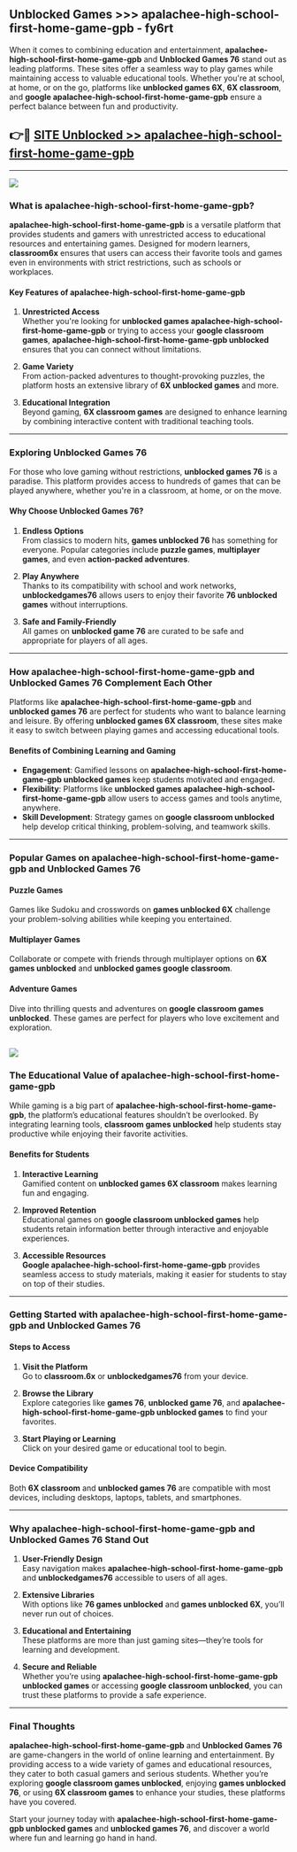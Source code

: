 ## Unblocked Games >>> apalachee-high-school-first-home-game-gpb - fy6rt 

When it comes to combining education and entertainment, **apalachee-high-school-first-home-game-gpb** and **Unblocked Games 76** stand out as leading platforms. These sites offer a seamless way to play games while maintaining access to valuable educational tools. Whether you're at school, at home, or on the go, platforms like **unblocked games 6X**, **6X classroom**, and **google apalachee-high-school-first-home-game-gpb** ensure a perfect balance between fun and productivity.
## 👉🔴 [SITE Unblocked >> apalachee-high-school-first-home-game-gpb](http://premium.freeplayer.one?title=apalachee-high-school-first-home-game-gpb&ref=22JU)
---
<a href="http://premium.freeplayer.one?title=apalachee-high-school-first-home-game-gpb&ref=22JU/"><img src="https://github.com/user-attachments/assets/438f12ca-57a4-47a3-8ead-c64da593a1e5"/></a>
### What is apalachee-high-school-first-home-game-gpb?  

**apalachee-high-school-first-home-game-gpb** is a versatile platform that provides students and gamers with unrestricted access to educational resources and entertaining games. Designed for modern learners, **classroom6x** ensures that users can access their favorite tools and games even in environments with strict restrictions, such as schools or workplaces.  

#### Key Features of apalachee-high-school-first-home-game-gpb  

1. **Unrestricted Access**  
   Whether you're looking for **unblocked games apalachee-high-school-first-home-game-gpb** or trying to access your **google classroom games**, **apalachee-high-school-first-home-game-gpb unblocked** ensures that you can connect without limitations.  

2. **Game Variety**  
   From action-packed adventures to thought-provoking puzzles, the platform hosts an extensive library of **6X unblocked games** and more.  

3. **Educational Integration**  
   Beyond gaming, **6X classroom games** are designed to enhance learning by combining interactive content with traditional teaching tools.  



---

### Exploring Unblocked Games 76  

For those who love gaming without restrictions, **unblocked games 76** is a paradise. This platform provides access to hundreds of games that can be played anywhere, whether you're in a classroom, at home, or on the move.  

#### Why Choose Unblocked Games 76?  

1. **Endless Options**  
   From classics to modern hits, **games unblocked 76** has something for everyone. Popular categories include **puzzle games**, **multiplayer games**, and even **action-packed adventures**.  

2. **Play Anywhere**  
   Thanks to its compatibility with school and work networks, **unblockedgames76** allows users to enjoy their favorite **76 unblocked games** without interruptions.  

3. **Safe and Family-Friendly**  
   All games on **unblocked game 76** are curated to be safe and appropriate for players of all ages.  

---

### How apalachee-high-school-first-home-game-gpb and Unblocked Games 76 Complement Each Other  

Platforms like **apalachee-high-school-first-home-game-gpb** and **unblocked games 76** are perfect for students who want to balance learning and leisure. By offering **unblocked games 6X classroom**, these sites make it easy to switch between playing games and accessing educational tools.  

#### Benefits of Combining Learning and Gaming  

- **Engagement**: Gamified lessons on **apalachee-high-school-first-home-game-gpb unblocked games** keep students motivated and engaged.  
- **Flexibility**: Platforms like **unblocked games apalachee-high-school-first-home-game-gpb** allow users to access games and tools anytime, anywhere.  
- **Skill Development**: Strategy games on **google classroom unblocked** help develop critical thinking, problem-solving, and teamwork skills.  

---

### Popular Games on apalachee-high-school-first-home-game-gpb and Unblocked Games 76  

#### Puzzle Games  

Games like Sudoku and crosswords on **games unblocked 6X** challenge your problem-solving abilities while keeping you entertained.  

#### Multiplayer Games  

Collaborate or compete with friends through multiplayer options on **6X games unblocked** and **unblocked games google classroom**.  

#### Adventure Games  

Dive into thrilling quests and adventures on **google classroom games unblocked**. These games are perfect for players who love excitement and exploration.  

<a href="http://download.freeplayer.one?title=apalachee-high-school-first-home-game-gpb&ref=23D/"><img src="https://github.com/user-attachments/assets/fe0c3e91-c8e1-489c-acf0-e2f614c12fb8"/></a>
---

### The Educational Value of apalachee-high-school-first-home-game-gpb  

While gaming is a big part of **apalachee-high-school-first-home-game-gpb**, the platform’s educational features shouldn’t be overlooked. By integrating learning tools, **classroom games unblocked** help students stay productive while enjoying their favorite activities.  

#### Benefits for Students  

1. **Interactive Learning**  
   Gamified content on **unblocked games 6X classroom** makes learning fun and engaging.  

2. **Improved Retention**  
   Educational games on **google classroom unblocked games** help students retain information better through interactive and enjoyable experiences.  

3. **Accessible Resources**  
   **Google apalachee-high-school-first-home-game-gpb** provides seamless access to study materials, making it easier for students to stay on top of their studies.  

---

### Getting Started with apalachee-high-school-first-home-game-gpb and Unblocked Games 76  

#### Steps to Access  

1. **Visit the Platform**  
   Go to **classroom.6x** or **unblockedgames76** from your device.  

2. **Browse the Library**  
   Explore categories like **games 76**, **unblocked game 76**, and **apalachee-high-school-first-home-game-gpb unblocked games** to find your favorites.  

3. **Start Playing or Learning**  
   Click on your desired game or educational tool to begin.  

#### Device Compatibility  

Both **6X classroom** and **unblocked games 76** are compatible with most devices, including desktops, laptops, tablets, and smartphones.  

---

### Why apalachee-high-school-first-home-game-gpb and Unblocked Games 76 Stand Out  

1. **User-Friendly Design**  
   Easy navigation makes **apalachee-high-school-first-home-game-gpb** and **unblockedgames76** accessible to users of all ages.  

2. **Extensive Libraries**  
   With options like **76 games unblocked** and **games unblocked 6X**, you’ll never run out of choices.  

3. **Educational and Entertaining**  
   These platforms are more than just gaming sites—they’re tools for learning and development.  

4. **Secure and Reliable**  
   Whether you’re using **apalachee-high-school-first-home-game-gpb unblocked games** or accessing **google classroom unblocked**, you can trust these platforms to provide a safe experience.  

---

### Final Thoughts  

**apalachee-high-school-first-home-game-gpb** and **Unblocked Games 76** are game-changers in the world of online learning and entertainment. By providing access to a wide variety of games and educational resources, they cater to both casual gamers and serious students. Whether you’re exploring **google classroom games unblocked**, enjoying **games unblocked 76**, or using **6X classroom games** to enhance your studies, these platforms have you covered.  

Start your journey today with **apalachee-high-school-first-home-game-gpb unblocked games** and **unblocked games 76**, and discover a world where fun and learning go hand in hand.  